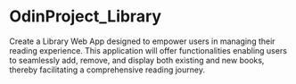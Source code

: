 # OdinProject_Library

Create a Library Web App designed to empower users in managing their reading experience. This application will offer functionalities enabling users to seamlessly add, remove, and display both existing and new books, thereby facilitating a comprehensive reading journey.
